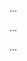 <panel type="info" header=":trophy: Can apply some design patterns :star::star::star:" expandable expanded no-close>

<panel type="info" header=":trophy: Can combine multiple patterns to fit a context :star::star::star:" expandable>
  <include src="../../book/designPatterns/more/combiningDesignPatterns/full.md" />
  <panel header=":trophy: Evidence" expanded>

...

  </panel>
</panel>

<panel type="info" header=":trophy: Can explain pros and cons of design patterns :star::star::star:" expandable>
  <include src="../../book/designPatterns/more/usingDesignPatterns/full.md" />
  <panel header=":trophy: Evidence" expanded>

...

  </panel>
</panel>

<panel type="success" header=":trophy: Can explain how patterns exist beyond software design domain :star::star::star::star:" expandable>
  <include src="../../book/designPatterns/more/otherTypesOfPatterns/full.md" />
  <panel header=":trophy: Evidence" expanded>

...

  </panel>
</panel>

</panel>
